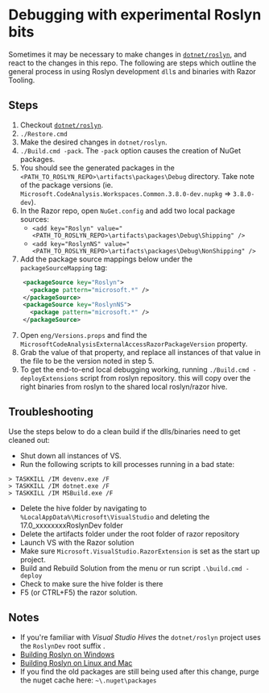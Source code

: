 ﻿# Debugging with experimental Roslyn bits

Sometimes it may be necessary to make changes in [`dotnet/roslyn`](https://github.com/dotnet/roslyn), and react to the changes in this repo. The following are steps which outline the general process in using Roslyn development `dll`s and binaries with Razor Tooling.

## Steps

1. Checkout [`dotnet/roslyn`](https://github.com/dotnet/roslyn).
2. `./Restore.cmd`
3. Make the desired changes in `dotnet/roslyn`.
4. `./Build.cmd -pack`. The `-pack` option causes the creation of NuGet packages.
5. You should see the generated packages in the `<PATH_TO_ROSLYN_REPO>\artifacts\packages\Debug` directory. Take note of the package versions (ie. `Microsoft.CodeAnalysis.Workspaces.Common.3.8.0-dev.nupkg` => `3.8.0-dev`).
6. In the Razor repo, open `NuGet.config` and add two local package sources:
    * `<add key="Roslyn" value="<PATH_TO_ROSLYN_REPO>\artifacts\packages\Debug\Shipping" />`
    * `<add key="RoslynNS" value="<PATH_TO_ROSLYN_REPO>\artifacts\packages\Debug\NonShipping" />`
7. Add the package source mappings below under the `packageSourceMapping` tag:

```xml
    <packageSource key="Roslyn">
      <package pattern="microsoft.*" />
    </packageSource>
    <packageSource key="RoslynNS">
      <package pattern="microsoft.*" />
    </packageSource>
```

7. Open `eng/Versions.props` and find the `MicrosoftCodeAnalysisExternalAccessRazorPackageVersion` property.
8. Grab the value of that property, and replace all instances of that value in the file to be the version noted in step 5.
9. To get the end-to-end local debugging working, running `./Build.cmd -deployExtensions` script from roslyn repository. this will copy over the right binaries from roslyn to the shared local roslyn/razor hive.

## Troubleshooting

Use the steps below to do a clean build if the dlls/binaries need to get cleaned out:

- Shut down all instances of VS.
- Run the following scripts to kill processes running in a bad state:
```
> TASKKILL /IM devenv.exe /F
> TASKKILL /IM dotnet.exe /F
> TASKKILL /IM MSBuild.exe /F
```
- Delete the hive folder by navigating to `%LocalAppData%\Microsoft\VisualStudio` and deleting the 17.0_xxxxxxxxRoslynDev folder
- Delete the artifacts folder under the root folder of razor repository
- Launch VS with the Razor solution
- Make sure `Microsoft.VisualStudio.RazorExtension` is set as the start up project.
- Build and Rebuild Solution from the menu or run script `.\build.cmd -deploy`
- Check to make sure the hive folder is there
- F5 (or CTRL+F5) the razor solution.

## Notes

- If you're familiar with _Visual Studio Hives_ the `dotnet/roslyn` project uses the `RoslynDev` root suffix .
- [Building Roslyn on Windows](https://github.com/dotnet/roslyn/blob/main/docs/contributing/Building,%20Debugging,%20and%20Testing%20on%20Windows.md)
- [Building Roslyn on Linux and Mac](https://github.com/dotnet/roslyn/blob/main/docs/infrastructure/cross-platform.md)
- If you find the old packages are still being used after this change, purge the nuget cache here: `~\.nuget\packages`
